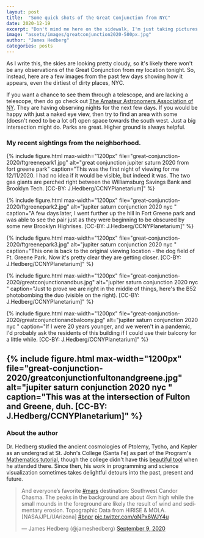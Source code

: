 ```yaml
---
layout: post
title:  "Some quick shots of the Great Conjunction from NYC"
date: 2020-12-19
excerpt: "Don't mind me here on the sidewalk, I'm just taking pictures of these awesome planets."
image: "assets/images/greatconjunction2020-500px.jpg"
author: "James Hedberg"
categories: posts
---
```


As I write this, the skies are looking pretty cloudy, so it's likely there won't be any observations of the Great Conjunction from my location tonight. So, instead, here are a few images from the past few days showing how it appears, even the dirtiest of dirty places, NYC.

If you want a chance to see them through a telescope, and are lacking a telescope, then do go check out [The Amateur Astronomers Association of NY](https://www.aaa.org/observing). They are having observing nights for the next few days. If you would be happy with just a naked eye view, then try to find an area with some (doesn't need to be a lot of) open space towards the south west. Just a big intersection might do. Parks are great. Higher ground is always helpful.

### My recent sightings from the neighborhood.

{%
include figure.html
max-width="1200px"
file="great-conjunction-2020/ftgreenepark1.jpg" alt="great conjunction jupiter saturn 2020 from fort greene park"
caption="This was the first night of viewing for me 12/11/2020. I had no idea if it would be visible, but indeed it was. The two gas giants are perched right between the Williamsburg Savings Bank and Brooklyn Tech.  [CC-BY: J.Hedberg/CCNYPlanetarium]"
%}



{%
include figure.html
max-width="1200px"
file="great-conjunction-2020/ftgreenepark2.jpg" alt="jupiter saturn conjunction 2020 nyc "
caption="A few days later, I went further up the hill in Fort Greene park and was able to see the pair just as they were beginning to be obscured by some new Brooklyn Highrises.  [CC-BY: J.Hedberg/CCNYPlanetarium]"
%}

{%
include figure.html
max-width="1200px"
file="great-conjunction-2020/ftgreenepark3.jpg" alt="jupiter saturn conjunction 2020 nyc "
caption="This one is back to the original viewing location - the dog field of Ft. Greene Park. Now it's pretty clear they are getting closer.  [CC-BY: J.Hedberg/CCNYPlanetarium]"
%}

{%
include figure.html
max-width="1200px"
file="great-conjunction-2020/greatconjunctionandbus.jpg" alt="jupiter saturn conjunction 2020 nyc "
caption="Just to prove we are right in the middle of things, here's the B52 photobombing the duo (visible on the right).  [CC-BY: J.Hedberg/CCNYPlanetarium]"
%}

{%
include figure.html
max-width="1200px"
file="great-conjunction-2020/greatconjunctionandbalcony.jpg" alt="jupiter saturn conjunction 2020 nyc "
caption="If I were 20 years younger, and we weren't in a pandemic, I'd probably ask the residents of this building if I could use their balcony for a little while.  [CC-BY: J.Hedberg/CCNYPlanetarium]"
%}

{%
include figure.html
max-width="1200px"
file="great-conjunction-2020/greatconjunctionfultonandgreene.jpg" alt="jupiter saturn conjunction 2020 nyc "
caption="This was at the intersection of Fulton and Greene, duh. [CC-BY: J.Hedberg/CCNYPlanetarium]"
%}
---

### About the author

Dr. Hedberg studied the ancient cosmologies of Ptolemy, Tycho, and Kepler as an undergrad at St. John's College (Santa Fe) as part of the Program's [Mathematics tutorial](https://www.sjc.edu/academic-programs/undergraduate/classes/mathematics-tutorial), though the college didn't have this [beautiful tool](https://www.sjc.edu/news/armillary-sphere-unveiled-santa-fe-campus) when he attended there. Since then, his work in programming and science visualization sometimes takes delightful detours into the past, present and future.

<blockquote class="twitter-tweet"><p lang="en" dir="ltr">And everyone’s favorite <a href="https://twitter.com/hashtag/mars?src=hash&amp;ref_src=twsrc%5Etfw">#mars</a> destination: Southwest Candor Chasma. The peaks in the background are about 4km high while the small mounds in the foreground are likely the result of wind and sedimentary erosion. Topographic Data from HiRISE &amp; MOLA. [NASA/JPL/UArizona] <a href="https://twitter.com/hashtag/bnpr?src=hash&amp;ref_src=twsrc%5Etfw">#bnpr</a> <a href="https://t.co/oNPx6WJY4u">pic.twitter.com/oNPx6WJY4u</a></p>&mdash; James Hedberg (@jameshedberg) <a href="https://twitter.com/jameshedberg/status/1303753655372443648?ref_src=twsrc%5Etfw">September 9, 2020</a></blockquote> <script async src="https://platform.twitter.com/widgets.js" charset="utf-8"></script>
